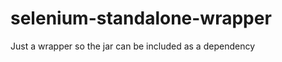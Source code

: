 selenium-standalone-wrapper
===========================

Just a wrapper so the jar can be included as a dependency
